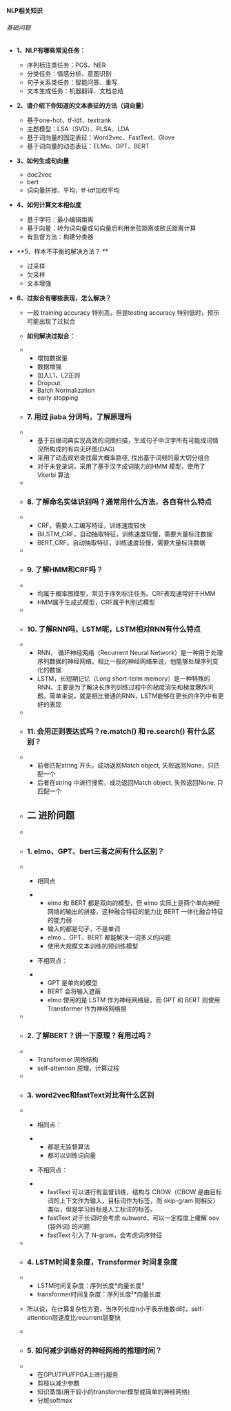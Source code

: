 #### NLP相关知识

###### 基础问题

* **1、NLP有哪些常见任务：**

  * 序列标注类任务：POS、NER
  * 分类任务：情感分析、意图识别
  * 句子关系类任务：智能问答、重写
  * 文本生成任务：机器翻译、文档总结

* **2、请介绍下你知道的文本表征的方法（词向量）**

  * 基于one-hot、tf-idf、textrank
  * 主题模型：LSA（SVD）、PLSA、LDA
  * 基于词向量的固定表征：Word2vec、FastText、Glove
  * 基于词向量的动态表征：ELMo、GPT、BERT

* **3、如何生成句向量**

  * doc2vec
  * bert
  * 词向量拼接、平均、tf-idf加权平均

* **4、如何计算文本相似度**

  - 基于字符：最小编辑距离
  - 基于向量：转为词向量或句向量后利用余弦距离或欧氏距离计算
  - 有监督方法：构建分类器

* **5、样本不平衡的解决方法？ **

  - 过采样
  - 欠采样
  - 文本增强

* **6、过拟合有哪些表现，怎么解决？**

  - 一般 training accuracy 特别高，但是testing accuracy 特别低时，预示可能出现了过拟合

  - **如何解决过拟合：**

  - - 增加数据量
    - 数据增强
    - 加入L1，L2正则
    - Dropout
    - Batch Normalization
    - early stopping

  - ### 7. 用过 jiaba 分词吗，了解原理吗

  - - 基于前缀词典实现高效的词图扫描，生成句子中汉字所有可能成词情况所构成的有向无环图(DAG)
    - 采用了动态规划查找最大概率路径, 找出基于词频的最大切分组合
    - 对于未登录词，采用了基于汉字成词能力的HMM 模型，使用了Viterbi 算法
  
  - 

  - ### 8. 了解命名实体识别吗？通常用什么方法，各自有什么特点

  - - CRF。需要人工编写特征，训练速度较快
    - BiLSTM_CRF。自动抽取特征，训练速度较慢，需要大量标注数据
    - BERT_CRF。自动抽取特征，训练速度较慢，需要大量标注数据
  
  - 

  - ### 9. 了解HMM和CRF吗？

  - - 均属于概率图模型，常见于序列标注任务。CRF表现通常好于HMM
    - HMM属于生成式模型，CRF属于判别式模型
  
  - 

  - ### 10. 了解RNN吗，LSTM呢，LSTM相对RNN有什么特点

  - - RNN， 循环神经网络（Recurrent Neural Network）是一种用于处理序列数据的神经网络。相比一般的神经网络来说，他能够处理序列变化的数据
    - LSTM，长短期记忆（Long short-term memory）是一种特殊的RNN，主要是为了解决长序列训练过程中的梯度消失和梯度爆炸问题。简单来说，就是相比普通的RNN，LSTM能够在更长的序列中有更好的表现
  
  - 

  - ### 11. 会用正则表达式吗？re.match() 和 re.search() 有什么区别？

  - - 前者匹配string 开头，成功返回Match object, 失败返回None，只匹配一个
    - 后者在string 中进行搜索，成功返回Match object, 失败返回None, 只匹配一个
  
  - ## 二 进阶问题

  - 

  - ### 1. elmo、GPT、bert三者之间有什么区别？

  - - 相同点

    - - elmo 和 BERT 都是双向的模型，但 elmo 实际上是两个单向神经网络的输出的拼接，这种融合特征的能力比 BERT 一体化融合特征的能力弱
      - 输入的都是句子，不是单词
      - elmo 、GPT、BERT 都能解决一词多义的问题
      - 使用大规模文本训练的预训练模型
  
    - 不相同点：

    - - GPT 是单向的模型
      - BERT 会将输入遮蔽
      - elmo 使用的是 LSTM 作为神经网络层，而 GPT 和 BERT 则使用 Transformer 作为神经网络层
  
  - 

  - ### 2. 了解BERT？讲一下原理？有用过吗？

  - - Transformer 网络结构
    - self-attention 原理，计算过程
  
  - 

  - ### 3. word2vec和fastText对比有什么区别

  - - 相同点：

    - - 都是无监督算法
      - 都可以训练词向量
  
    - 不相同点：

    - - fastText 可以进行有监督训练，结构与 CBOW（CBOW 是由目标词的上下文作为输入，目标词作为标签，而 skip-gram 则相反） 类似，但是学习目标是人工标注的标签。
      - fastText 对于长词时会考虑 subword，可以一定程度上缓解 oov (袋外词) 的问题
      - fastText 引入了 N-gram，会考虑词序特征
  
  - 

  - ### 4. LSTM时间复杂度，Transformer 时间复杂度

  - - LSTM时间复杂度：序列长度*向量长度²
    - transformer时间复杂度：序列长度²*向量长度
  
  - 所以说，在计算复杂性方面，当序列长度n小于表示维数d时，self-attention层速度比recurrent层要快

  - 

  - ### 5. 如何减少训练好的神经网络的推理时间？

  - - 在GPU/TPU/FPGA上进行服务
    - 剪枝以减少参数
    - 知识蒸馏(用于较小的transformer模型或简单的神经网络)
    - 分层softmax